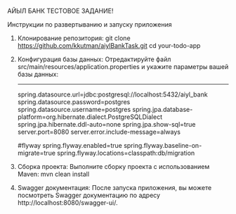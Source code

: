 АЙЫЛ БАНК ТЕСТОВОЕ ЗАДАНИЕ!

Инструкции по развертыванию и запуску приложения

1. Клонирование репозитория:
   git clone https://github.com/kkutman/aiylBankTask.git
      cd your-todo-app

2. Конфигурация базы данных:
   Отредактируйте файл src/main/resources/application.properties 
   и укажите параметры вашей базы данных:
 
   ------------------------------------------------------------------
   spring.datasource.url=jdbc:postgresql://localhost:5432/aiyl_bank
     spring.datasource.password=postgres
     spring.datasource.username=postgres
     spring.jpa.database-platform=org.hibernate.dialect.PostgreSQLDialect
     spring.jpa.hibernate.ddl-auto=none
     spring.jpa.show-sql=true
     server.port=8080
     server.error.include-message=always

   #flyway
   spring.flyway.enabled=true
     spring.flyway.baseline-on-migrate=true
     spring.flyway.locations=classpath:db/migration

3. Сборка проекта: 
   Выполните сборку проекта с использованием Maven: mvn clean install

4. Swagger документация:
   После запуска приложения, вы можете посмотреть
   Swagger документацию по адресу http://localhost:8080/swagger-ui/.









